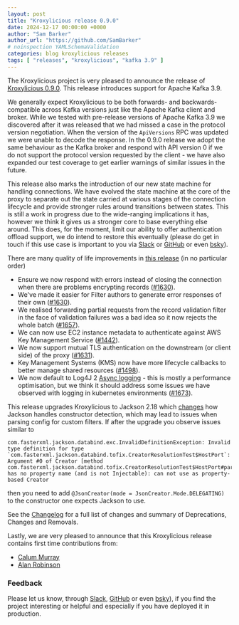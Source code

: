 ```yaml
---
layout: post
title: "Kroxylicious release 0.9.0"
date: 2024-12-17 00:00:00 +0000
author: "Sam Barker"
author_url: "https://github.com/SamBarker"
# noinspection YAMLSchemaValidation
categories: blog kroxylicious releases
tags: [ "releases", "kroxylicious", "kafka 3.9" ]
---
```


The Kroxylicious project is very pleased to announce the release of [Kroxylicious 0.9.0](https://github.com/kroxylicious/kroxylicious/releases/tag/v0.9.0). This release introduces support for Apache Kafka 3.9. 

We generally expect Kroxylicious to be both forwards- and backwards-compatible across Kafka versions just like the Apache Kafka client and broker. While we tested with pre-release versions of Apache Kafka 3.9 we discovered after it was released that we had missed a case in the protocol version negotiation. When the version of the `ApiVersions` RPC was updated we were unable to decode the response. In the 0.9.0 release we adopt the same behaviour as the Kafka broker and respond with API version 0 if we do not support the protocol version requested by the client - we have also expanded our test coverage to get earlier warnings of similar issues in the future. 

This release also marks the introduction of our new state machine for handling connections. We have evolved the state machine at the core of the proxy to separate out the state carried at various stages of the connection lifecycle and provide stronger rules around transitions between states. This is still a work in progress due to the wide-ranging implications it has, however we think it gives us a stronger core to base everything else around. This does, for the moment, limit our ability to offer authentication offload support, we do intend to restore this eventually (please do get in touch if this use case is important to you via [Slack](https://kroxylicious.slack.com) or [GitHub](https://github.com/kroxylicious/kroxylicious/issues) or even [bsky](https://bsky.app/profile/kroxylicious.io)).

There are many quality of life improvements in [this release](https://github.com/kroxylicious/kroxylicious/releases/tag/v0.9.0) (in no particular order)

- Ensure we now respond with errors instead of closing the connection when there are problems encrypting records ([#1630](https://github.com/kroxylicious/kroxylicious/pull/1630)).
- We've made it easier for Filter authors to generate error responses of their own ([#1630](https://github.com/kroxylicious/kroxylicious/pull/1630)).
- We realised forwarding partial requests from the record validation filter in the face of validation failures was a bad idea so it now rejects the whole batch ([#1657](https://github.com/kroxylicious/kroxylicious/pull/1657)).
- We can now use EC2 instance metadata to authenticate against AWS Key Management Service ([#1442](https://github.com/kroxylicious/kroxylicious/pull/1442)). 
- We now support mutual TLS authentication on the downstream (or client side) of the proxy ([#1631](https://github.com/kroxylicious/kroxylicious/pull/1631)).
- Key Management Systems (KMS) now have more lifecycle callbacks to better manage shared resources ([#1498](https://github.com/kroxylicious/kroxylicious/pull/1498)). 
- We now default to Log4J 2 [Async logging](https://logging.apache.org/log4j/2.x/manual/async.html) - this is mostly a performance optimisation, but we think it should address some issues we have observed with logging in kubernetes environments ([#1673](https://github.com/kroxylicious/kroxylicious/pull/1673)).

This release upgrades Kroxylicious to Jackson 2.18 which [changes](https://github.com/FasterXML/jackson-databind/issues/4785#issuecomment-2463105965) how Jackson handles constructor detection, which may lead to issues when parsing config for custom filters.
  If after the upgrade you observe issues similar to
  ```
 com.fasterxml.jackson.databind.exc.InvalidDefinitionException: Invalid type definition for type `com.fasterxml.jackson.databind.tofix.CreatorResolutionTest$HostPort`: Argument #0 of Creator [method com.fasterxml.jackson.databind.tofix.CreatorResolutionTest$HostPort#parse(java.lang.String)] has no property name (and is not Injectable): can not use as property-based Creator
  ```
  then you need to add `@JsonCreator(mode = JsonCreator.Mode.DELEGATING)` to the constructor one expects Jackson to use.

See the [Changelog](https://github.com/kroxylicious/kroxylicious/blob/main/CHANGELOG.md#090) for a full list of changes and summary of Deprecations, Changes and Removals.

Lastly, we are very pleased to announce that this Kroxylicious release contains first time contributions from:
- [Calum Murray](https://github.com/Cali0707)
- [Alan Robinson](https://github.com/alanrobinson-dwp)

### Feedback

Please let us know, through [Slack](https://kroxylicious.slack.com), [GitHub](https://github.com/kroxylicious/kroxylicious/issues) or even [bsky](https://bsky.app/profile/kroxylicious.io)), if you find the project interesting or helpful and especially if you have deployed it in production. 

